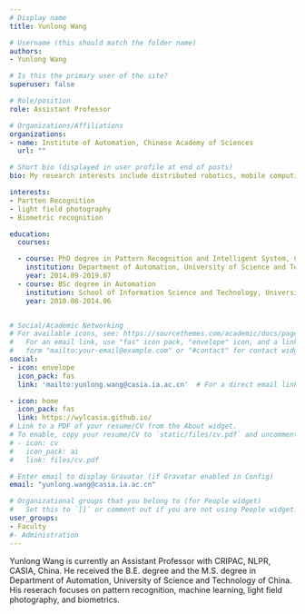 ```yaml
---
# Display name
title: Yunlong Wang

# Username (this should match the folder name)
authors:
- Yunlong Wang

# Is this the primary user of the site?
superuser: false

# Role/position
role: Assistant Professor

# Organizations/Affiliations
organizations:
- name: Institute of Automation, Chinese Academy of Sciences
  url: ""

# Short bio (displayed in user profile at end of posts)
bio: My research interests include distributed robotics, mobile computing and programmable matter.

interests:
- Partten Recognition
- light field photography
- Biometric recognition

education:
  courses:

  - course: PhD degree in Pattern Recognition and Intelligent System, Control Science and Engineering
    institution: Department of Automation, University of Science and Technology of China (USTC)
    year: 2014.09-2019.07
  - course: BSc degree in Automation
    institution: School of Information Science and Technology, University of Science and Technology of China (USTC)
    year: 2010.08-2014.06


# Social/Academic Networking
# For available icons, see: https://sourcethemes.com/academic/docs/page-builder/#icons
#   For an email link, use "fas" icon pack, "envelope" icon, and a link in the
#   form "mailto:your-email@example.com" or "#contact" for contact widget.
social:
- icon: envelope
  icon_pack: fas
  link: 'mailto:yunlong.wang@casia.ia.ac.cn'  # For a direct email link, use "mailto:test@example.org".

- icon: home
  icon_pack: fas
  link: https://wylcasia.github.io/
# Link to a PDF of your resume/CV from the About widget.
# To enable, copy your resume/CV to `static/files/cv.pdf` and uncomment the lines below.
# - icon: cv
#   icon_pack: ai
#   link: files/cv.pdf

# Enter email to display Gravatar (if Gravatar enabled in Config)
email: "yunlong.wang@casia.ia.ac.cn"

# Organizational groups that you belong to (for People widget)
#   Set this to `[]` or comment out if you are not using People widget.
user_groups:
- Faculty
#- Administration
---
```

Yunlong Wang is currently an Assistant Professor with CRIPAC, NLPR, CASIA, China. He received the B.E. degree and the 
M.S. degree in Department of Automation, University of Science and Technology of China. His reserach focuses on pattern recognition, machine learning, light field photography, and biometrics.
